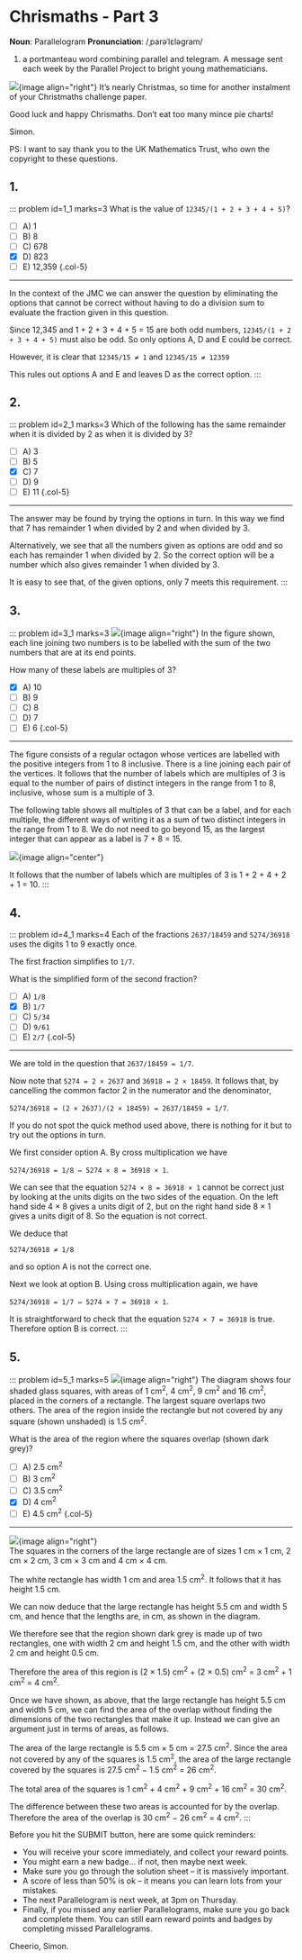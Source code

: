 # Chrismaths - Part 3

<div class="dictionary">

__Noun__: Parallelogram
__Pronunciation__: /ˌparəˈlɛləɡram/

1. a portmanteau word combining parallel and telegram. A message sent each week by the Parallel Project to bright young mathematicians.

</div>

![](/resources/7-16-chrismaths/santa-simon.png){image align="right"}
It’s nearly Christmas, so time for another instalment of your Christmaths challenge paper.

Good luck and happy Chrismaths. Don’t eat too many mince pie charts!

Simon.

PS: I want to say thank you to the UK Mathematics Trust, who own the copyright to these questions.


## 1.
<!--- 2015 (3) --->

::: problem id=1_1 marks=3
What is the value of `12345/(1 + 2 + 3 + 4 + 5)`?

* [ ] A) 1
* [ ] B) 8
* [ ] C) 678
* [x] D) 823
* [ ] E) 12,359
{.col-5}

---

In the context of the JMC we can answer the question by eliminating the options that cannot be
correct without having to do a division sum to evaluate the fraction given in this question.  

Since 12,345 and 1 + 2 + 3 + 4 + 5 = 15 are both odd numbers, `12345/(1 + 2 + 3 + 4 + 5)` must also be odd. So only options A, D and E could be correct.

However, it is clear that `12345/15 ≠ 1` and `12345/15 ≠ 12359`

This rules out options A and E and leaves D as the correct option.
:::


## 2.

::: problem id=2_1 marks=3
Which of the following has the same remainder when it is divided by 2 as when it is divided by 3?

* [ ] A) 3
* [ ] B) 5
* [x] C) 7
* [ ] D) 9
* [ ] E) 11
{.col-5}

---

The answer may be found by trying the options in turn. In this way we find that 7 has remainder 1 when divided by 2 and when divided by 3.  

Alternatively, we see that all the numbers given as options are odd and so each has remainder 1 when divided by 2. So the correct option will be a number which also gives remainder 1 when divided by 3.

It is easy to see that, of the given options, only 7 meets this requirement.
:::


## 3.

::: problem id=3_1 marks=3
![](/resources/7-16-chrismaths/13-octagon.jpg){image align="right"}
In the figure shown, each line joining two numbers is to be labelled with the sum of the two numbers that are at its end points.  

How many of these labels are multiples of 3?

* [x] A) 10
* [ ] B) 9
* [ ] C) 8
* [ ] D) 7
* [ ] E) 6
{.col-5}

---

The figure consists of a regular octagon whose vertices are labelled with the positive integers from 1 to 8 inclusive. There is a line joining each pair of the vertices. It follows that the number of labels which are multiples of 3 is equal to the number of pairs of distinct integers in the range from 1 to 8, inclusive, whose sum is a multiple of 3.  

The following table shows all multiples of 3 that can be a label, and for each multiple, the different ways of writing it as a sum of two distinct integers in the range from 1 to 8. We do not need to go beyond 15, as the largest integer that can appear as a label is 7 + 8 = 15.

![](/resources/7-16-chrismaths/13-octagon-answer.jpg){image align="center"}

It follows that the number of labels which are multiples of 3 is 1 + 2 + 4 + 2 + 1 = 10.
:::


## 4.

::: problem id=4_1 marks=4
Each of the fractions `2637/18459` and `5274/36918` uses the digits 1 to 9 exactly once.  

The first fraction simplifies to `1/7`.  

What is the simplified form of the second fraction?

* [ ] A) `1/8`
* [x] B) `1/7`
* [ ] C) `5/34`
* [ ] D) `9/61`
* [ ] E) `2/7`
{.col-5}

---

We are told in the question that `2637/18459 = 1/7`.  

Now note that `5274 = 2 × 2637` and `36918 = 2 × 18459`. It follows that, by cancelling the
common factor 2 in the numerator and the denominator,

`5274/36918 = (2 × 2637)/(2 × 18459) = 2637/18459 = 1/7`.

If you do not spot the quick method used above, there is nothing for it but to try out the options in turn.  

We first consider option A. By cross multiplication we have

`5274/36918 = 1/8 ⇔ 5274 × 8 = 36918 × 1`.  

We can see that the equation `5274 × 8 = 36918 × 1` cannot be correct just by looking at the units digits on the two sides of the equation. On the left hand side 4 × 8 gives a units digit of 2, but on the right hand side 8 × 1 gives a units digit of 8. So the equation is not correct.  

We deduce that

`5274/36918 ≠ 1/8`  

and so option A is not the correct one.  

Next we look at option B. Using cross multiplication again, we have

`5274/36918 = 1/7 ⇔ 5274 × 7 = 36918 × 1`.

It is straightforward to check that the equation `5274 × 7 = 36918` is true. Therefore option B is correct.
:::


## 5.

::: problem id=5_1 marks=5
![](/resources/7-16-chrismaths/23-rectangle.jpg){image align="right"}
The diagram shows four shaded glass squares, with areas of 1 cm<sup>2</sup>, 4 cm<sup>2</sup>, 9 cm<sup>2</sup> and 16 cm<sup>2</sup>, placed in the corners of a rectangle. The largest square overlaps two others. The area of the region inside the rectangle but not covered by any square (shown unshaded) is 1.5 cm<sup>2</sup>.  

What is the area of the region where the squares overlap (shown dark grey)?

* [ ] A) 2.5 cm<sup>2</sup>
* [ ] B) 3 cm<sup>2</sup>
* [ ] C) 3.5 cm<sup>2</sup>
* [x] D) 4 cm<sup>2</sup>
* [ ] E) 4.5 cm<sup>2</sup>
{.col-5}

---

![](/resources/7-16-chrismaths/23-rectangle-answer.jpg){image align="right"}  
The squares in the corners of the large rectangle are of sizes 1 cm × 1 cm, 2 cm × 2 cm, 3 cm × 3 cm and 4 cm × 4 cm.  

The white rectangle has width 1 cm and area 1.5 cm<sup>2</sup>. It follows that it has height 1.5 cm.

We can now deduce that the large rectangle has height 5.5 cm and width 5 cm, and hence that the lengths are, in cm, as shown in the diagram.

We therefore see that the region shown dark grey is made up of two rectangles, one with width 2 cm and height 1.5 cm, and the other with width 2 cm and height 0.5 cm.

Therefore the area of this region is (2 × 1.5) cm<sup>2</sup> + (2 × 0.5) cm<sup>2</sup> = 3 cm<sup>2</sup> + 1 cm<sup>2</sup> = 4 cm<sup>2</sup>.

Once we have shown, as above, that the large rectangle has height 5.5 cm and width 5 cm, we can find the area of the overlap without finding the dimensions of the two rectangles that make it up. Instead we can give an argument just in terms of areas, as follows.

The area of the large rectangle is 5.5 cm × 5 cm = 27.5 cm<sup>2</sup>. Since the area not covered by any of the squares is 1.5 cm<sup>2</sup>, the area of the large rectangle covered by the squares is 27.5 cm<sup>2</sup> − 1.5 cm<sup>2</sup> = 26 cm<sup>2</sup>.

The total area of the squares is 1 cm<sup>2</sup> + 4 cm<sup>2</sup> + 9 cm<sup>2</sup> + 16 cm<sup>2</sup> = 30 cm<sup>2</sup>.

The difference between these two areas is accounted for by the overlap. Therefore the area of the overlap is 30 cm<sup>2</sup> − 26 cm<sup>2</sup> = 4 cm<sup>2</sup>.
:::


Before you hit the SUBMIT button, here are some quick reminders:

*	You will receive your score immediately, and collect your reward points.
*	You might earn a new badge... if not, then maybe next week.
*	Make sure you go through the solution sheet – it is massively important.
*	A score of less than 50% is ok – it means you can learn lots from your mistakes.
*	The next Parallelogram is next week, at 3pm on Thursday.
*	Finally, if you missed any earlier Parallelograms, make sure you go back and complete them. You can still earn reward points and badges by completing missed Parallelograms.

Cheerio,
Simon.
